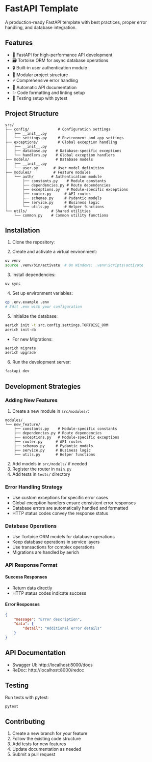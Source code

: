 # FastAPI Template

A production-ready FastAPI template with best practices, proper error handling, and database integration.

## Features

- 🚀 FastAPI for high-performance API development
- 🗃️ Tortoise ORM for async database operations
- 🔒 Built-in user authentication module
- 🎯 Modular project structure
- ⚡ Comprehensive error handling
- 📝 Automatic API documentation
- ✨ Code formatting and linting setup
- 🧪 Testing setup with pytest

## Project Structure

```
src/
├── config/             # Configuration settings
│   ├── __init__.py
│   └── settings.py     # Environment and app settings
├── exceptions/         # Global exception handling
│   ├── __init__.py
│   ├── database.py    # Database-specific exceptions
│   └── handlers.py    # Global exception handlers
├── models/            # Database models
│   ├── __init__.py
│   └── user.py       # User model definition
├── modules/          # Feature modules
│   └── auth/        # Authentication module
│       ├── constants.py    # Module constants
│       ├── dependencies.py # Route dependencies
│       ├── exceptions.py   # Module-specific exceptions
│       ├── router.py      # API routes
│       ├── schemas.py     # Pydantic models
│       ├── service.py     # Business logic
│       └── utils.py       # Helper functions
└── utils/           # Shared utilities
    └── common.py    # Common utility functions
```

## Installation

1. Clone the repository:

2. Create and activate a virtual environment:
```bash
uv venv
source .venv/bin/activate  # On Windows: .venv\Scripts\activate
```

3. Install dependencies:
```bash
uv sync
```

4. Set up environment variables:
```bash
cp .env.example .env
# Edit .env with your configuration
```

5. Initialize the database:
```bash
aerich init -t src.config.settings.TORTOISE_ORM
aerich init-db
```
- For new Migrations:
```bash
aerich migrate
aerich upgrade
```
6. Run the development server:
```bash
fastapi dev
```

## Development Strategies

### Adding New Features

1. Create a new module in `src/modules/`:
```
modules/
└── new_feature/
    ├── constants.py    # Module-specific constants
    ├── dependencies.py # Route dependencies
    ├── exceptions.py   # Module-specific exceptions
    ├── router.py      # API routes
    ├── schemas.py     # Pydantic models
    ├── service.py     # Business logic
    └── utils.py       # Helper functions
```

2. Add models in `src/models/` if needed
3. Register the router in `main.py`
4. Add tests in `tests/` directory

### Error Handling Strategy

- Use custom exceptions for specific error cases
- Global exception handlers ensure consistent error responses
- Database errors are automatically handled and formatted
- HTTP status codes convey the response status

### Database Operations

- Use Tortoise ORM models for database operations
- Keep database operations in service layers
- Use transactions for complex operations
- Migrations are handled by aerich

### API Response Format

#### Success Responses
- Return data directly
- HTTP status codes indicate success

#### Error Responses
```json
{
    "message": "Error description",
    "data": {
        "detail": "Additional error details"
    }
}
```

## API Documentation

- Swagger UI: http://localhost:8000/docs
- ReDoc: http://localhost:8000/redoc

## Testing

Run tests with pytest:
```bash
pytest
```

## Contributing

1. Create a new branch for your feature
2. Follow the existing code structure
3. Add tests for new features
4. Update documentation as needed
5. Submit a pull request
